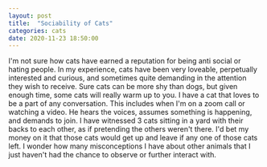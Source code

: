 ```yaml
---
layout: post
title:  "Sociability of Cats"
categories: cats 
date: 2020-11-23 18:50:00
---
```


I'm not sure how cats have earned a reputation for being anti social or hating people. In my experience, cats have been very loveable, perpetually interested and curious, and sometimes quite demanding in the attention they wish to receive. Sure cats can be more shy than dogs, but given enough time, some cats will really warm up to you. I have a cat that loves to be a part of any conversation. This includes when I'm on a zoom call or watching a video. He hears the voices, assumes something is happening, and demands to join. I have witnessed 3 cats sitting in a yard with their backs to each other, as if pretending the others weren't there. I'd bet my money on it that those cats would get up and leave if any one of those cats left. I wonder how many misconceptions I have about other animals that I just haven't had the chance to observe or further interact with.